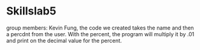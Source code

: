 # Skillslab5
group members: Kevin Fung, 
the code we created takes the name and then a percdnt from the user.  With the percent, the program will multiply it by .01 and print on the decimal value for the percent.  
